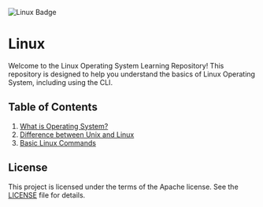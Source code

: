 ![Linux Badge](https://img.shields.io/badge/Linux-FCC624?logo=linux&logoColor=000&style=for-the-badge)
# Linux
Welcome to the Linux Operating System Learning Repository! This repository is designed to help you understand the basics of Linux Operating System, including using the CLI.

## Table of Contents
1. [What is Operating System?](./os.md)
2. [Difference between Unix and Linux](./unix-vs-linux.md)
3. [Basic Linux Commands](./linux-commands.md)

## License
This project is licensed under the terms of the Apache license. See the [LICENSE](./LICENSE) file for details.
